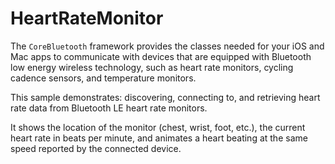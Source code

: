 HeartRateMonitor
================

The `CoreBluetooth` framework provides the classes needed for your iOS and Mac apps to communicate with devices that are equipped with Bluetooth low energy wireless technology, such as heart rate monitors, cycling cadence sensors, and temperature monitors.

This sample demonstrates: discovering, connecting to, and retrieving heart rate data from Bluetooth LE heart rate monitors.

It shows the location of the monitor (chest, wrist, foot, etc.), the current heart rate in beats per minute, and animates a heart beating at the same speed reported by the connected device.